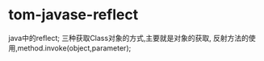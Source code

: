 # tom-javase-reflect
java中的reflect;
	三种获取Class对象的方式,主要就是对象的获取,
	反射方法的使用,method.invoke(object,parameter);
	
	